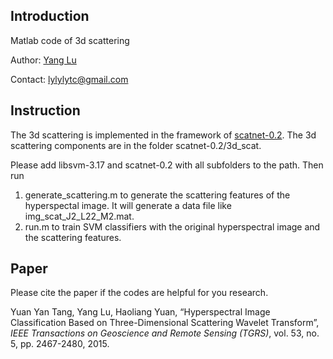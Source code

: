 ## Introduction

Matlab code of 3d scattering

Author: [Yang Lu](lylylytc.github.io)

Contact: lylylytc@gmail.com



## Instruction

The 3d scattering is implemented in the framework of [scatnet-0.2](https://www.di.ens.fr/data/software/scatnet/). The 3d scattering components are in the folder scatnet-0.2/3d_scat.

Please add libsvm-3.17 and scatnet-0.2 with all subfolders to the path. Then run

1. generate_scattering.m to generate the scattering features of the hyperspectal image. It will generate a data file like img_scat_J2_L22_M2.mat.
2. run.m to train SVM classifiers with the original hyperspectral image and the scattering features.



## Paper

Please cite the paper if the codes are helpful for you research.

Yuan Yan Tang, Yang Lu, Haoliang Yuan, “Hyperspectral Image Classification Based on Three-Dimensional Scattering Wavelet Transform”, *IEEE Transactions on Geoscience and Remote Sensing (TGRS)*, vol. 53, no. 5, pp. 2467-2480, 2015.